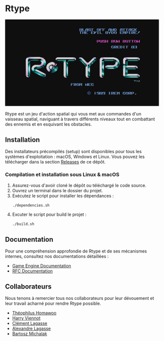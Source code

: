 # Rtype

![Image de Rtype](Assets/Doc/Illustartiion.jpg)

Rtype est un jeu d'action spatial qui vous met aux commandes d'un vaisseau spatial, naviguant à travers différents niveaux tout en combattant des ennemis et en esquivant les obstacles.

## Installation

Des installateurs précompilés (setup) sont disponibles pour tous les systèmes d'exploitation : macOS, Windows et Linux. Vous pouvez les télécharger dans la section [Releases](https://github.com/VOTRE_NOM_DUTILISATEUR/Rtype/releases) de ce dépôt.

### Compilation et installation sous Linux & macOS

1. Assurez-vous d'avoir cloné le dépôt ou téléchargé le code source.
2. Ouvrez un terminal dans le dossier du projet.
3. Exécutez le script pour installer les dépendances :
   ```bash
   ./dependencies.sh
    ```
4. Excuter le script pour build le projet :
    ```bash
   ./build.sh
   ```

## Documentation

Pour une compréhension approfondie de Rtype et de ses mécanismes internes, consultez nos documentations détaillées :

- [Game Engine Documentation](docs/GameEngineInstruction.md)
- [RFC Documentation](docs/rfc-rtype-ncp.md)

## Collaborateurs

Nous tenons à remercier tous nos collaborateurs pour leur dévouement et leur travail acharné pour rendre Rtype possible.

- [Théophilus Homawoo](https://github.com/theohmwoa)
- [Harry Viennot](https://github.com/harryviennot)
- [Clément Lagasse](https://github.com/ClementLagasse)
- [Alexandre Lagasse](https://github.com/alexandrelagasse)
- [Bartosz Michalak](https://github.com/Bartoszkk)
